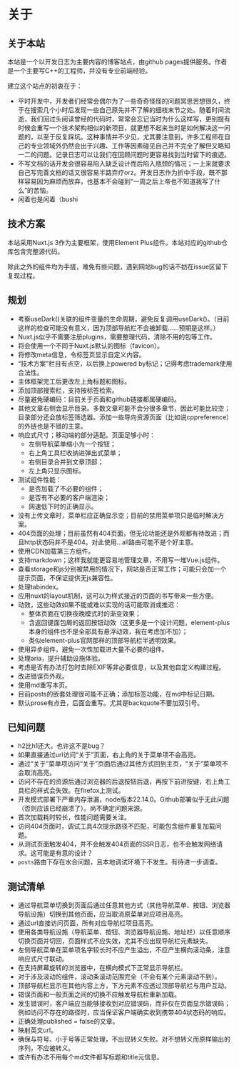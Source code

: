 # 关于

## 关于本站

本站是一个以开发日志为主要内容的博客站点，由github pages提供服务。作者是一个主要写C++的工程师，并没有专业前端经验。

建立这个站点的初衷在于：

- 平时开发中，开发者们经常会偶尔为了一些奇奇怪怪的问题冥思苦想很久，终于在搜索几个小时后发现一些自己原先并不了解的细枝末节之处。随着时间流逝，我们回过头阅读曾经的代码时，常常会忘记当时为什么这样写，更别提有时候会重写一个技术架构相似的新项目，就更想不起来当时是如何解决这一问题的，以至于反复踩坑。这种事情并不少见，尤其要注意到，许多工程师在自己的专业领域外仍然会出于兴趣、工作等因素碰见自己并不完全了解但又略知一二的问题。记录日志可以让我们在回顾问题时更容易找到当时留下的痕迹。
- 不写文档的话开发会很容易陷入缺乏设计而后陷入瓶颈的情况；一上来就要求自己写完善文档的话又很容易半路弃疗orz。开发日志作为折中手段，既不那样容易因为麻烦而放弃，也基本不会碰到“一周之后上帝也不知道我写了什么”的苦恼。
- 闲着也是闲着（bushi

## 技术方案

本站采用Nuxt.js 3作为主要框架，使用Element Plus组件。本站对应的github仓库包含完整源代码。

除此之外的组件均为手搓，难免有些问题，遇到网站bug的话不妨在issue区留下复现过程。

## 规划

- 考察useDark()关联的组件变量的生命周期，避免反复调用useDark()。（目前这样的检查可能没有意义，因为顶部导航栏不会被卸载……预期是这样。）
- Nuxt.js似乎不需要注册plugins，需要整理代码，清除不用的包等工作。
- 将会使用一个不同于Nuxt.js默认的图标（favicon）。
- 将修改meta信息，令标签页显示自定义内容。
- “技术方案”栏目有点空，以后换上powered by标记；记得考虑trademark使用合法性。
- 主体框架完工后更改左上角标题和图标。
- 添加顶部搜索栏，支持按标签检索。
- 尽量避免硬编码：目前关于页面和github链接都属硬编码。
- 其他文章右侧会显示目录。多数文章可能不会分很多章节，因此可能比较空；目录部分还会放标签筛选器。添加一些导向资源页面（比如说cppreference）的外链也是不错的主意。
- 响应式尺寸；移动端的部分适配。页面足够小时：
  - 左侧导航菜单缩小为一个按钮；
  - 右上角工具栏收纳进弹出式菜单；
  - 右侧目录合并到文章顶部；
  - 左上角只显示图标。
- 测试组件性能：
  - 是否加载了不必要的组件；
  - 是否有不必要的客户端渲染；
  - 网速低下时的正确显示。
- 没有上传文章时，菜单栏应正确显示空；目前的禁用菜单项只是临时解决方案。
- 404页面的处理；目前虽然有404页面，但无论功能还是外观都有待改进；而且http状态码并不是404。对此使用...all路由可能不是个好主意。
- 使用CDN加载第三方组件。
- 支持markdown；这样我就能更容易地管理文章，不用写一堆Vue.js组件。
- 查看storage和js分别被禁用的情况下，网站是否正常工作；可能只会加一个提示页面，不保证提供无js兼容性。
- 处理tabindex。
- 应用nuxt的layout机制，这可以为样式接近的页面的书写带来一些方便。
- 动效，这些动效如果不能或难以实现的话可能取消或推迟：
  - 整体页面在切换夜晚模式时的渐变效果；
  - 含返回键面包屑的返回按钮动效（这更多是一个设计问题，element-plus本身的组件也不是全部具有悬浮动效，我在考虑加不加）；
  - 类似element-plus官网那样的顶部导航栏半透明效果。
- 使用异步组件，避免一次性加载进大量不必要的组件。
- 处理aria，提升辅助设施体验。
- 考虑是否有办法打包时去除EXIF等非必要信息，以及其他自定义构建过程。
- 改进错误页外观。
- 使用md重写本页。
- 目前posts的嵌套处理很可能不正确；添加标签功能，在md中标记日期。
- 默认prose有点丑，后面会重写。尤其是backquote不要加双引号。

## 已知问题

- h2比h1还大。也许这不是bug？
- 如果直接通过url访问“关于”页面，右上角的关于菜单项不会高亮。
- 通过“关于”菜单项访问“关于”页面后通过其他方式回到主页，“关于”菜单项不会取消高亮。
- 访问不存在的资源后通过浏览器的后退按钮后退，再按下前进按键，右上角工具栏的样式会失效。在firefox上测试。
- 开发模式部署下严重内存泄漏，node版本22.14.0。Github部署似乎无此问题（否则应该已经崩溃了）。尚不确定问题来源。
- 首次加载耗时较长，性能问题需要关注。
- 访问404页面时，调试工具4次提示路径不匹配，可能包含组件重复加载问题。
- 从测试页面触发404，并不会触发404页面的SSR日志，也不会触发网络请求。这可能是有意的设计？
- `posts`路由下存在水合问题，且本地调试环境下不发生。有待进一步调查。

## 测试清单

- 通过导航菜单切换到页面后通过任意其他方式（其他导航菜单、按钮、浏览器导航设施）切换到其他页面，应当取消原菜单对应项目高亮。
- 通过url直接访问页面，所有对应导航栏项目高亮。
- 使用各类导航设施（导航菜单、按钮、浏览器导航设施、地址栏）以任意顺序切换页面并切回，页面样式不应失效，尤其不应出现导航栏元素缺失。
- 左侧导航菜单在菜单项名字较长时不应产生溢出，不应产生横向滚动条，注意响应式尺寸联动。
- 在支持屏幕旋转的浏览器中，在横向模式下正常显示导航栏。
- 对于涉及滚动的组件，滚动条滚动范围完全（不会有某个元素滚动不到）。
- 顶部导航栏显示在其他内容上方，下方元素不应透过顶部导航栏与用户互动。
- 错误页面和一般页面之间的切换不应触发导航栏重新加载。
- 发生错误时，客户端应当能够接收到对应错误码，而非仅在页面显示错误码；例如访问不存在的路径时，应当保证客户端确实收到携带404状态码的响应。
- 正确处理published = false的文章。
- 映射英文url。
- 确保与符号、小于号等正常处理，不出现转义失败。对不想转义而原样输出的序列，不应被转义。
- 或许有办法不用每个md文件都写标题和title元信息。
